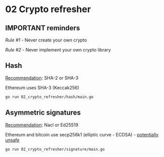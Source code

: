 # 02 Crypto refresher

## IMPORTANT reminders

_Rule #1_ - Never create your own crypto

_Rule #2_ - Never implement your own crypto library

## Hash

[Recommendation](http://latacora.singles/2018/04/03/cryptographic-right-answers.html#hashing-algorithm): SHA-2 or SHA-3

Ethereum uses SHA-3 (Keccak256)

```bash
go run 02_crypto_refresher/hash/main.go
```

## Asymmetric signatures

[Recommendation](http://latacora.singles/2018/04/03/cryptographic-right-answers.html#asymmetric-signatures): Nacl or Ed25519

Ethereum and bitcoin use secp256k1 (elliptic curve - ECDSA) - [potentially unsafe](https://safecurves.cr.yp.to/)

```bash
go run 02_crypto_refresher/signature/main.go
```
